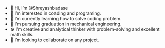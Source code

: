 - 👋 Hi, I’m @Shreyashbadase
- 👀 I’m interested in coading and programing. 
- 🌱 I’m currently learning how to solve coding problem. 
- 🧩 I'm pursuing graduation in mechanical engineering.
- ⚙️ I'm creative and analytical thinker with problem-solving and excellent math skills. 
- 🎯 I’m looking to collaborate on any project. 


<!---
Shreyashbadase/Shreyashbadase is a ✨ special ✨ repository because its `README.md` (this file) appears on your GitHub profile.
You can click the Preview link to take a look at your changes.
--->
